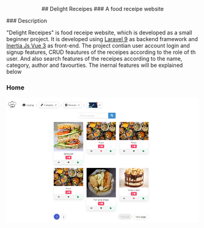 <p align="center">
    ## Delight Receipes 
    ### A food receipe website
</p>
### Description

"Delight Receipes" is food receipe website, which is developed as a small beginner project. It is developed using [Laravel 9](https://laravel.com/docs/9.x) as backend framework and [Inertia Js Vue 3](https://inertiajs.com/client-side-setup) as front-end. The project contian user account login and signup features, CRUD feautures of the receipes according to the role of th user. And also search features of the receipes according to the name, category, author and favourties. The inernal features will be explained below

### Home

![home page](https://github.com/NayAungLin910/delight-food-receipes/blob/master/public/image/home.png?raw=true)
